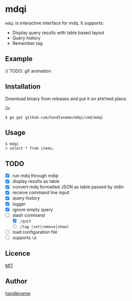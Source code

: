 # mdqi

`mdqi` is interactive interface for mdq.
It supports:

- Display query results with table based layout
- Query history
- Remember tag

## Example

// TODO: gif animation

## Installation

Download binary from releases and put it on `$PATH`ed place.

Or

```
$ go get github.com/handlename/mdqi/cmd/mdqi
```

## Usage

```
$ mdqi
> select * from items;
```

## TODO

- [x] run mdq through mdqi
- [x] display results as table
- [x] convert mdq formatted JSON as table passed by stdin
- [x] receive command line input
- [x] query history
- [x] logger
- [x] ignore empty query
- [ ] slash command
    - [x] `/quit`
    - [ ] `/tag (set|remove|show)`
- [ ] load configuration file
- [ ] supports `\G`

## Licence

[MIT](https://github.com/handlename/mdqi/blob/master/LICENSE)

## Author

[handlename](https://github.com/handlename)
